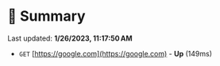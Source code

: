 # 📖 Summary
Last updated: **1/26/2023, 11:17:50 AM**

- `GET` [https://google.com](https://google.com) - **Up** (149ms)
